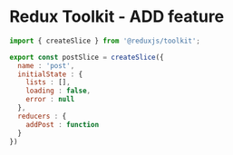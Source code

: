 # Redux Toolkit - ADD feature

```javascript
import { createSlice } from '@reduxjs/toolkit';

export const postSlice = createSlice({
  name : 'post',
  initialState : {
    lists : [],
    loading : false,
    error : null
  },
  reducers : {
    addPost : function 
  }
})
